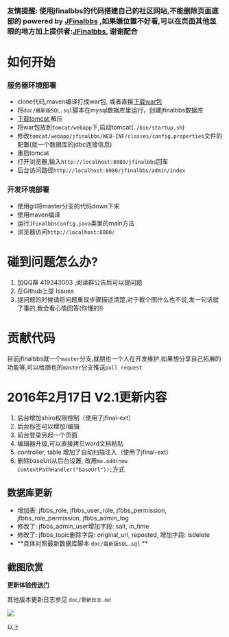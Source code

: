### 友情提醒: 使用jfinalbbs的代码搭建自己的社区网站,不能删除页面底部的 powered by [JFinalbbs](http://jfinalbbs.com) ,如果嫌位置不好看,可以在页面其他显眼的地方加上提供者:[JFinalbbs](http://jfinalbbs.com), 谢谢配合

# 如何开始

### 服务器环境部署

- clone代码,maven编译打成war包, 或者直接[下载war包](https://github.com/liygheart/jfinalbbs/releases)
- 将`doc/最新版SQL.sql`脚本在mysql数据库里运行，创建jfinalbbs数据库
- [下载tomcat](http://tomcat.apache.org),解压
- 将war包放到`tomcat/webapp`下,启动tomcat(`./bin/startup.sh`)
- 修改`tomcat/webapp/jfinalbbs/WEB-INF/classes/config.properties`文件的配置(就一个数据库的jdbc连接信息)
- 重启tomcat
- 打开浏览器,输入`http://localhost:8080/jfinalbbs`回车
- 后台访问路径`http://localhost:8080/jfinalbbs/admin/index`

### 开发环境部署

- 使用git将master分支的代码down下来
- 使用maven编译
- 运行`JFinalbbsConfig.java`类里的main方法
- 浏览器访问`http://localhost:8080/`

# 碰到问题怎么办?

1. 加QQ群 419343003 ,阅读群公告后可以提问题
2. 在Github上提 Issues
3. 提问题的时候请将问题重现步骤描述清楚,对于截个图什么也不说,发一句话就了事的,我会看心情回答(你懂的!)

# 贡献代码

目前jfinalbbs就一个`master`分支,就朋也一个人在开发维护,如果想分享自己拓展的功能等,可以给朋也的`master`分支推送`pull request`

# 2016年2月17日 V2.1更新内容

1. 后台增加shiro权限控制（使用了jfinal-ext）
2. 后台标签可以增加/编辑
3. 前台登录另起一个页面
4. 编辑器升级,可以直接拷贝word文档粘贴
5. controller, table 增加了自动扫描注入（使用了jfinal-ext）
6. 删除baseUrl从后台设置, 改用`me.add(new ContextPathHandler("baseUrl"));`方式

## 数据库更新

- 增加表: jfbbs_role, jfbbs_user_role, jfbbs_permission, jfbbs_role_permission, jfbbs_admin_log
- 修改了: jfbbs_admin_user增加字段: salt, in_time
- 修改了: jfbbs_topic删除字段: original_url, reposted, 增加字段: isdelete
- **具体对照最新数据库脚本 `doc/最新版SQL.sql` **

## 截图欣赏



**更新体验[传送门](http://jfinalbbs.com)**

其他版本更新日志参见 `doc/更新日志.md`

![](http://jfinalbbs.com/static/upload/imgs/381938b1861da719.jpeg)

以上
